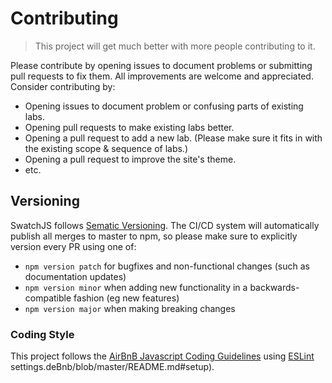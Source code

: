 # Contributing

> This project will get much better with more people contributing to it.

Please contribute by opening issues to document problems or submitting pull requests to
fix them.  All improvements are welcome and appreciated. Consider contributing by:

 - Opening issues to document problem or confusing parts of existing labs.
 - Opening pull requests to make existing labs better.
 - Opening a pull request to add a new lab. (Please make sure it fits in with
   the existing scope & sequence of labs.)
 - Opening a pull request to improve the site's theme.
 - etc.

## Versioning
SwatchJS follows [Sematic Versioning](semver.org). The CI/CD system will automatically publish all merges to master to npm, so please make sure to explicitly version every PR using one of:

* `npm version patch` for bugfixes and non-functional changes (such as documentation updates)
* `npm version minor` when adding new functionality in a backwards-compatible fashion (eg new features)
* `npm version major` when making breaking changes

### Coding Style

 This project follows the [AirBnB Javascript Coding Guidelines](https://github.com/airbnb/javascript) using [ESLint](http://eslint.org/) settings.deBnb/blob/master/README.md#setup).
